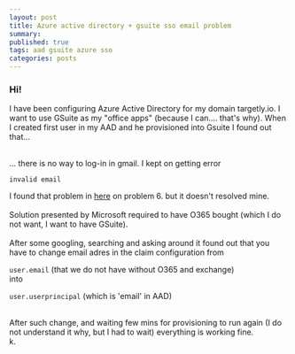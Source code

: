 ```yaml
---
layout: post
title: Azure active directory + gsuite sso email problem
summary:
published: true
tags: aad gsuite azure sso
categories: posts
---
```


### Hi!

I have been configuring Azure Active Directory for my domain targetly.io. I want to use GSuite as my "office apps" (because I can.... that's why). When I created first user in my AAD and he provisioned into Gsuite I found out that...
<br>
<!--more-->
<br>
... there is no way to log-in in gmail. I kept on getting error

`invalid email`

I found that problem in [here](https://docs.microsoft.com/en-us/azure/active-directory/saas-apps/google-apps-tutorial#frequently-asked-questions) on problem 6. but it doesn't resolved mine.
<br>
<br>
Solution presented by Microsoft required to have O365 bought (which I do not want, I want to have GSuite).
<br>
<br>
After some googling, searching and asking around it found out that you have to change email adres in the claim configuration from

`user.email`
(that we do not have without O365 and exchange)
<br>
into
<br>

`user.userprincipal`
(which is 'email' in AAD)
<br>
<br>

After such change, and waiting few mins for provisioning to run again (I do not understand it why, but I had to wait) everything is working fine.
<br>
k.